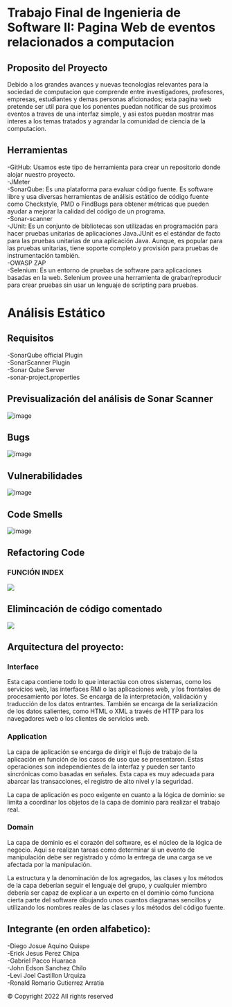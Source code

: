 # Trabajo Final de Ingenieria de Software II: Pagina Web de eventos relacionados a computacion

## Proposito del Proyecto
Debido a los grandes avances y nuevas tecnologias relevantes para la sociedad de computacion que comprende entre investigadores, profesores, empresas, estudiantes y demas personas aficionados; esta pagina web pretende ser util para que los ponentes puedan notificar de sus proximos eventos a traves de una interfaz simple, y asi estos puedan mostrar mas interes a los temas tratados y agrandar la comunidad de ciencia de la computacion.

## Herramientas

-GitHub: Usamos este tipo de herramienta para crear un repositorio donde alojar nuestro proyecto.<br>
-JMeter<br>
-SonarQube: Es una plataforma para evaluar código fuente. Es software libre y usa diversas herramientas de análisis estático de código fuente como Checkstyle, PMD o FindBugs para obtener métricas que pueden ayudar a mejorar la calidad del código de un programa.<br>
-Sonar-scanner <br>
-JUnit: Es un conjunto de bibliotecas son utilizadas en programación para hacer pruebas unitarias de aplicaciones Java.JUnit es el estándar de facto para las pruebas unitarias de una aplicación Java. Aunque, es popular para las pruebas unitarias, tiene soporte completo y provisión para pruebas de instrumentación también. <br>
-OWASP ZAP <br>
-Selenium: Es un entorno de pruebas de software para aplicaciones basadas en la web. Selenium provee una herramienta de grabar/reproducir para crear pruebas sin usar un lenguaje de scripting para pruebas. <br>


# Análisis Estático


## Requisitos

-SonarQube official Plugin <br>
-SonarScanner Plugin <br>
-Sonar Qube Server <br>
-sonar-project.properties <br>

## Previsualización del análisis de Sonar Scanner

![image](https://github.com/GabrielPacco/Proyecto_Final_IS_II/blob/ronald/Images/Capturas_Sonar_Qube/localhost_9000_dashboard_id%3DProyecto_Final_IS_II_1.0(iPad%20Air).png) <br>
## Bugs
![image](https://github.com/GabrielPacco/Proyecto_Final_IS_II/blob/ronald/Images/Capturas_Sonar_Qube/Bugs.png) <br>

## Vulnerabilidades
![image](https://github.com/GabrielPacco/Proyecto_Final_IS_II/blob/ronald/Images/Capturas_Sonar_Qube/Security_Vulnerabilities.png) <br>

## Code Smells
![image](https://github.com/GabrielPacco/Proyecto_Final_IS_II/blob/ronald/Images/Capturas_Sonar_Qube/Code_Smells.png) <br>

## Refactoring Code

### FUNCIÓN INDEX

![](https://live.staticflickr.com/65535/52594725924_6f3d9e0c2a_b.jpg)

## Elimincación de código comentado

![](https://live.staticflickr.com/65535/52594898055_f2eca34e00_h.jpg)

## Arquitectura del proyecto: 

### Interface
Esta capa contiene todo lo que interactúa con otros sistemas, como los servicios web, las interfaces RMI o las aplicaciones web, y los frontales de procesamiento por lotes. Se encarga de la interpretación, validación y traducción de los datos entrantes. También se encarga de la serialización de los datos salientes, como HTML o XML a través de HTTP para los navegadores web o los clientes de servicios web.

### Application
La capa de aplicación se encarga de dirigir el flujo de trabajo de la aplicación en función de los casos de uso que se presentaron.
Estas operaciones son independientes de la interfaz y pueden ser tanto sincrónicas como basadas en señales. Esta capa es muy adecuada para abarcar las transacciones, el registro de alto nivel y la seguridad.

La capa de aplicación es poco exigente en cuanto a la lógica de dominio: se limita a coordinar los objetos de la capa de dominio para realizar el trabajo real.

### Domain
La capa de dominio es el corazón del software, es el núcleo de la lógica de negocio.
Aqui se realizan tareas como determinar si un evento de manipulación debe ser registrado y cómo la entrega de una carga se ve afectada por la manipulación.

La estructura y la denominación de los agregados, las clases y los métodos de la capa deberían seguir el lenguaje del grupo, y cualquier miembro debería ser capaz de explicar a un experto en el dominio cómo funciona cierta parte del software dibujando unos cuantos diagramas sencillos y utilizando los nombres reales de las clases y los métodos del código fuente.

## Integrante (en orden alfabetico):

-Diego Josue Aquino Quispe <br>
-Erick Jesus Perez Chipa <br>
-Gabriel Pacco Huaraca <br>
-John Edson Sanchez Chilo <br>
-Levi Joel Castillon Urquiza <br>
-Ronald Romario Gutierrez Arratia  <br>



© Copyright 2022 All rights reserved
